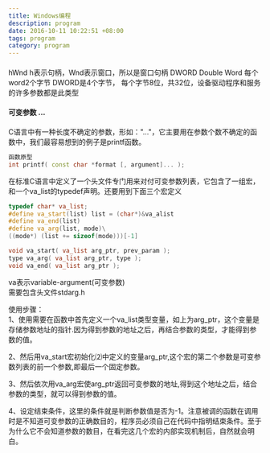 ```yaml
---
title: Windows编程
description: program
date: 2016-10-11 10:22:51 +08:00
tags: program
category: program
---
```


####
hWnd h表示句柄，Wnd表示窗口，所以是窗口句柄
DWORD Double Word  每个word2个字节 DWORD是4个字节， 每个字节8位，共32位，设备驱动程序和服务的许多参数都是此类型


#### 可变参数 ...
C语言中有一种长度不确定的参数，形如："…"，它主要用在参数个数不确定的函数中，我们最容易想到的例子是printf函数。
```C++
函数原型
int printf( const char *format [, argument]... );
```

在标准C语言中定义了一个头文件专门用来对付可变参数列表，它包含了一组宏，和一个va_list的typedef声明。还要用到下面三个宏定义

```C++
typedef char* va_list;
#define va_start(list) list = (char*)&va_alist
#define va_end(list)
#define va_arg(list, mode)\
((mode*) (list += sizeof(mode)))[-1]

```

```C++
void va_start( va_list arg_ptr, prev_param );
type va_arg( va_list arg_ptr, type );
void va_end( va_list arg_ptr );
```
va表示variable-argument(可变参数)   
需要包含头文件stdarg.h

使用步骤：   
1、使用需要在函数中首先定义一个va_list类型变量，如上为arg_ptr，这个变量是存储参数地址的指针.因为得到参数的地址之后，再结合参数的类型，才能得到参数的值。

2、然后用va_start宏初始化⑵中定义的变量arg_ptr,这个宏的第二个参数是可变参数列表的前一个参数,即最后一个固定参数。

3、然后依次用va_arg宏使arg_ptr返回可变参数的地址,得到这个地址之后，结合参数的类型，就可以得到参数的值。

4、设定结束条件，这里的条件就是判断参数值是否为-1。注意被调的函数在调用时是不知道可变参数的正确数目的，程序员必须自己在代码中指明结束条件。至于为什么它不会知道参数的数目，在看完这几个宏的内部实现机制后，自然就会明白。
